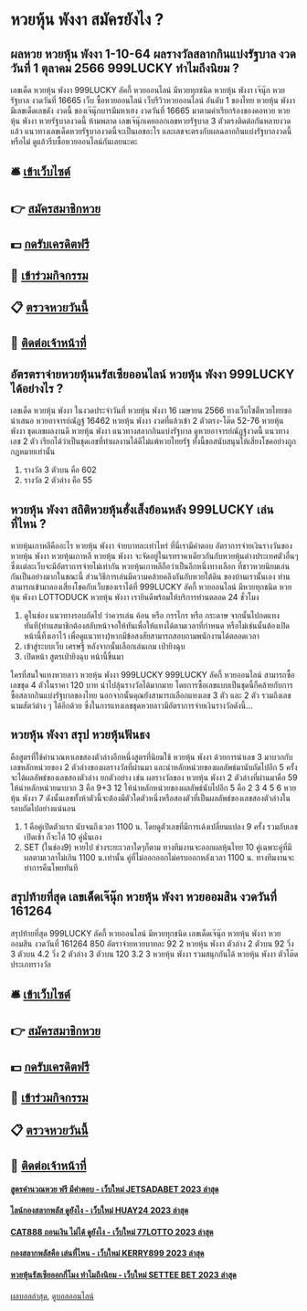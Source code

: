 # หวยหุ้น พังงา สมัครยังไง ?
## ผลหวย หวยหุ้น พังงา 1-10-64 ผลรางวัลสลากกินแบ่งรัฐบาล งวดวันที่ 1 ตุลาคม 2566 999LUCKY ทำไมถึงนิยม ?
เลขเด็ด หวยหุ้น พังงา 999LUCKY ลัคกี้ หวยออนไลน์ มีหวยทุกชนิด หวยหุ้น พังงา เจ๊นุ๊ก หวยรัฐบาล งวดวันที่ 16665
เว็บ ซื้อหวยออนไลน์ เว็บรีวิวหวยออนไลน์ อันดับ 1 ของไทย หวยหุ้น พังงา มีเลขเด็ดเลขดัง งวดนี้ ของเจ๊นุ๊กบารมีมหาเฮง งวดวันที่ 16665 มาตามคำเรียกร้องของคอหวย หวยหุ้น พังงา หวยรัฐบาลงวดนี้ ห้ามพลาด เลขเจ๊นุ๊กเคยออกเลขหวยรัฐบาล 3 ตัวตรงติดต่อกันหลายงวดแล้ว แนวทางเลขเด็ดหวยรัฐบาลงวดนี้จะเป็นเลขอะไร และเลขจะตรงกับผลฉลากกินแบ่งรัฐบาลงวดนี้หรือไม่ ดูแล้วรีบซื้อหวยออนไลน์กันเลยนะคะ

## 🛎 [เข้าเว็บไซต์](https://bit.ly/3BG5bNw)
## 👉 [สมัครสมาชิกหวย](https://bit.ly/3BG5bNw)
## 💵 [กดรับเครดิตฟรี](https://bit.ly/3C3mvgS)
## 👑 [เข้าร่วมกิจกรรม](https://bit.ly/3C3mvgS)
## 📋 [ตรวจหวยวันนี้](https://bit.ly/3C3mvgS)
## 📱 [ติดต่อเจ้าหน้าที่](https://bit.ly/3C3mvgS)

## อัตรตราจ่ายหวยหุ้นนรัสเซียออนไลน์ หวยหุ้น พังงา 999LUCKY ได้อย่างไร ?
เลขเด็ด หวยหุ้น พังงา ในงวดประจำวันที่ หวยหุ้น พังงา 16 เมษายน 2566 ทางเว็บไซตืหวยไทยขอนำเสนอ หวยอาจารย์ณัฏฐ์ 16462 หวยหุ้น พังงา งวดที่แล้วเข้า 2 ตัวตรง-โต๊ด 52-76 หวยหุ้น พังงา ชุดเลขผลงานดี หวยหุ้น พังงา แนวทางสลากกินแบ่งรัฐบาล ดูหวยอาจารย์ณัฏฐ์งวดนี้ แนวทางเลข 2 ตัว เรียกได้ว่าเป็นชุดเลขที่ทำผลงานได้ดีไม่แพ้หวยไทยรัฐ ทั้งนี้ขอสนับสนุนให้เสี่ยงโชคอย่างถูกกฎหมายเท่านั้น
1. รางวัล 3 ตัวบน คือ 602
2. รางวัล 2 ตัวล่าง คือ 55

## หวยหุ้น พังงา สถิติหวยหุ้นฮั่งเส็งย้อนหลัง 999LUCKY เล่นที่ไหน ?
หวยหุ้นเกาหลีคืออะไร หวยหุ้น พังงา จ่ายบาทละเท่าไหร่ ที่นี่เรามีคำตอบ
อัตราการจ่ายเงินรางวันของ หวยหุ้น พังงา หวยหุ้นเกาหลี หวยหุ้น พังงา จะจัดอยู่ในเรทราคาเดียวกันกับหวยหุ้นต่างประเทศตัวอื่นๆ ซึ่งเเต่ละเว็บจะมีอัตราการจ่ายไม่เท่ากัน หวยหุ้นเกาหลีถือว่าเป็นอีกหนึ่งทางเลือก ที่ชาวหวยนิยมเล่นกันเป็นอย่างมากในขณะนี้ ส่วนวิธีการเล่นมีความคล้ายคลึงกันกับหวยใต้ดิน ของบ้านเรานั้นเอง ท่านสามารถเข้ามาลองเสี่ยงโชคกับเว็บของเราได้ที่ 999LUCKY ลัคกี้ หวยออนไลน์ มีหวยทุกชนิด หวยหุ้น พังงา LOTTODUCK หวยหุ้น พังงา เรายินดีพร้อมให้บริการท่านตลอด 24 ชั่วโมง
1. ดูในช่อง แนวทางรอบถัดไป ว่าควรเล่น ค้อน หรือ กรรไกร หรือ กระดาษ จากนั้นไปกดแทงทันที(ท่านสมาชิกต้องสลับหน้าจอให้ทันเพื่อให้แทงได้ตามเวลาที่กำหนด หรือไม่เช่นนั้นต้องเปิดหน้านี้ทิ้งเอาไว้ เพื่อดูแนวทาง)หากมีข้อสงสัยสามารถสอบถามพนักงานได้ตลอดเวลา
2. เข้าสู่ระบบเว็บ เศรษฐี หลังจากนั้นเลือกเล่นเกม เป่ายิงฉุบ
3. เปิดหน้า สูตรเป่ายิงฉุบ หน้านี้ขึ้นมา

ใครที่สนใจแทงหวยลาว หวยหุ้น พังงา 999LUCKY 999LUCKY ลัคกี้ หวยออนไลน์ สามารถซื้อเลขชุด 4 ตัวในราคา 120 บาท นำไปลุ้นรางวัลได้มากมาย โดยการซื้อเลขแบบเป็นชุดนี้ก็คล้ายกับการซื้อสลากกินแบ่งรัฐบาลของไทย นอกจากนั้นคุณยังสามารถเลือกแทงเลข 3 ตัว และ 2 ตัว รวมถึงเลขนามสัตว์ต่าง ๆ ได้อีกด้วย ซึ่งในการแทงเลขชุดหวยลาวมีอัตราการจ่ายเงินรางวัลดังนี้…

## หวยหุ้น พังงา สรุป หวยหุ้นฟันธง
คือสูตรที่ใช้คำนวณหาเลขสองตัวล่างอีกหนึ่งสูตรที่นิยมใช้ หวยหุ้น พังงา ด้วยการนำเลข 3 มาบวกกับเลขหลักหน่วยของ 2 ตัวล่างของผลรางวัลที่ผ่านมา และนำหลักหน่วยของผลลัพธ์มานับถัดไปอีก 5 ครั้งจะได้ผลลัพธ์ของเลขสองตัวล่าง ยกตัวอย่าง เช่น ผลรางวัลของ หวยหุ้น พังงา 2 ตัวล่างที่ผ่านมาคือ 59 ให้นำหลักหน่วยมาบวก 3 คือ 9+3 12 ให้นำหลักหน่วยของผลลัพธ์นับไปอีก 5 คือ 2 3 4 5 6 หวยหุ้น พังงา 7 ดังนั้นเลขทั้งห้าตัวนี้จะต้องมีตัวใดตัวหนึ่งหรือสองตัวที่เป็นผลลัพธ์ของเลขสองตัวล่างในรอบถัดไปอย่างแน่นอน
1. 1 คือคู่เปิดตัวแรก นับจนถึงเวลา 1100 น. โดยดูตัวเลขที่มีการเด้งเปลี่ยนแปลง 9 ครั้ง รวมกับเลขเปิดเช้า ก็จะได้ 10 คู่นั่นเอง
2. SET (ในช่อง9) หายไป ช่วงระยะเวลาใดๆก็ตาม ทางทีมงานจะออกผลหุ้นไทย 10 คู่เฉพาะคู่ที่มีผลตามเวลาไม่เกิน 1100 น.เท่านั้น คู่ที่ไม่ออกออกไม่ครบออกหลังเวลา 1100 น. ทางทีมงานจะทำการคืนโพยทันที

## สรุปท้ายที่สุด เลขเด็ดเจ๊นุ๊ก หวยหุ้น พังงา หวยออมสิน งวดวันที่ 161264
สรุปท้ายที่สุด 999LUCKY ลัคกี้ หวยออนไลน์ มีหวยทุกชนิด เลขเด็ดเจ๊นุ๊ก หวยหุ้น พังงา หวยออมสิน งวดวันที่ 161264 850
อัตราจ่ายหวยบาทละ
92
2 หวยหุ้น พังงา ตัวล่าง
2 ตัวบน
92
วิ่ง 3 ตัวบน
4.2
วิ่ง 2 ตัวล่าง
3 ตัวบน
120
3.2
3 หวยหุ้น พังงา รวมสนุกกันได้ หวยหุ้น พังงา ตัวโต๊ด
ประเภทรางวัล

## 🛎 [เข้าเว็บไซต์](https://bit.ly/3BG5bNw)
## 👉 [สมัครสมาชิกหวย](https://bit.ly/3BG5bNw)
## 💵 [กดรับเครดิตฟรี](https://bit.ly/3C3mvgS)
## 👑 [เข้าร่วมกิจกรรม](https://bit.ly/3C3mvgS)
## 📋 [ตรวจหวยวันนี้](https://bit.ly/3C3mvgS)
## 📱 [ติดต่อเจ้าหน้าที่](https://bit.ly/3C3mvgS)

#### [สูตรคำนวณหวย ฟรี มีคำตอบ - เว็บใหม่ JETSADABET 2023 ล่าสุด](https://atom.io/themes/สูตรคำนวณหวย%20ฟรี%20มีคำตอบ%20-%20เว็บใหม่%20jetsadabet%202023%20ล่าสุด)
#### [ไลน์กองสลากพลัส ดูยังไง - เว็บใหม่ HUAY24 2023 ล่าสุด](https://atom.io/themes/ไลน์กองสลากพลัส%20ดูยังไง%20-%20เว็บใหม่%20huay24%202023%20ล่าสุด)
#### [CAT888 ถอนเงิน ไม่ได้ ดูยังไง - เว็บใหม่ 77LOTTO 2023 ล่าสุด](https://atom.io/themes/cat888%20ถอนเงิน%20ไม่ได้%20ดูยังไง%20-%20เว็บใหม่%2077lotto%202023%20ล่าสุด)
#### [กองสลากพลัสคือ เล่นที่ไหน - เว็บใหม่ KERRY899 2023 ล่าสุด](https://atom.io/themes/กองสลากพลัสคือ%20เล่นที่ไหน%20-%20เว็บใหม่%20kerry899%202023%20ล่าสุด)
#### [หวยหุ้นรัสเซียออกกี่โมง ทำไมถึงนิยม - เว็บใหม่ SETTEE BET 2023 ล่าสุด](https://atom.io/themes/หวยหุ้นรัสเซียออกกี่โมง%20ทำไมถึงนิยม%20-%20เว็บใหม่%20settee%20bet%202023%20ล่าสุด)

[ผลบอลล่าสุด](https://siamsport.tv "ผลบอลล่าสุด"), [ดูบอลออนไลน์](https://siamsport.tv/ดูบอลสด "ดูบอลออนไลน์")